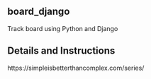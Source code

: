 ## board_django
Track board using Python and Django

## Details and Instructions

<link>https://simpleisbetterthancomplex.com/series/</link>


